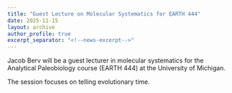 ```yaml
---
title: "Guest Lecture on Molecular Systematics for EARTH 444"
date: 2025-11-15
layout: archive
author_profile: true
excerpt_separator: "<!--news-excerpt-->"
---
```

Jacob Berv will be a guest lecturer in molecular systematics for the Analytical Paleobiology course (EARTH 444) at the University of Michigan.

<!--news-excerpt-->
The session focuses on telling evolutionary time.
